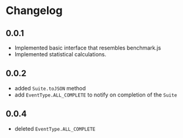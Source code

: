 # Changelog

## 0.0.1

- Implemented basic interface that resembles benchmark.js
- Implemented statistical calculations.

## 0.0.2

- added `Suite.toJSON` method
- add `EventType.ALL_COMPLETE` to notify on completion of the `Suite`

## 0.0.4

- deleted `EventType.ALL_COMPLETE`
